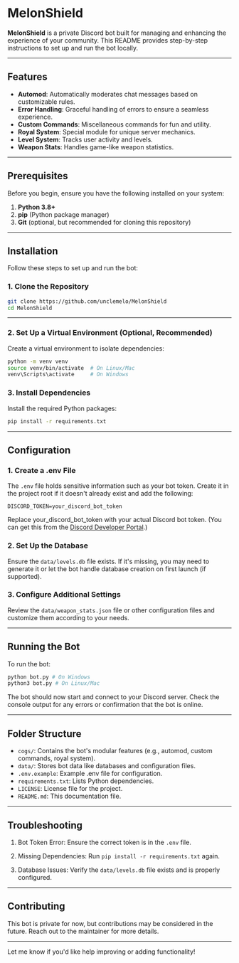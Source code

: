 # MelonShield

**MelonShield** is a private Discord bot built for managing and enhancing the experience of your community. This README provides step-by-step instructions to set up and run the bot locally.

---

## Features

- **Automod**: Automatically moderates chat messages based on customizable rules.
- **Error Handling**: Graceful handling of errors to ensure a seamless experience.
- **Custom Commands**: Miscellaneous commands for fun and utility.
- **Royal System**: Special module for unique server mechanics.
- **Level System**: Tracks user activity and levels.
- **Weapon Stats**: Handles game-like weapon statistics.

---

## Prerequisites

Before you begin, ensure you have the following installed on your system:

1. **Python 3.8+**
2. **pip** (Python package manager)
3. **Git** (optional, but recommended for cloning this repository)

---

## Installation

Follow these steps to set up and run the bot:

### 1. Clone the Repository

```bash
git clone https://github.com/unclemelo/MelonShield
cd MelonShield
```

---

### 2. Set Up a Virtual Environment (Optional, Recommended)

Create a virtual environment to isolate dependencies:

```bash
python -m venv venv
source venv/bin/activate  # On Linux/Mac
venv\Scripts\activate     # On Windows
```

### 3. Install Dependencies

Install the required Python packages:

```bash
pip install -r requirements.txt
```

---

## Configuration

### 1. Create a .env File

The `.env` file holds sensitive information such as your bot token. Create it in the project root if it doesn't already exist and add the following:

```env
DISCORD_TOKEN=your_discord_bot_token
```

Replace your_discord_bot_token with your actual Discord bot token. (You can get this from the [Discord Developer Portal](https://discord.com/developers/docs/intro).)

### 2. Set Up the Database

Ensure the `data/levels.db` file exists. If it's missing, you may need to generate it or let the bot handle database creation on first launch (if supported).

### 3. Configure Additional Settings

Review the `data/weapon_stats.json` file or other configuration files and customize them according to your needs.

---

## Running the Bot

To run the bot:

```bash
python bot.py # On Windows
python3 bot.py # On Linux/Mac
```

The bot should now start and connect to your Discord server. Check the console output for any errors or confirmation that the bot is online.

---

## Folder Structure

- `cogs/`: Contains the bot's modular features (e.g., automod, custom commands, royal system).
- `data/`: Stores bot data like databases and configuration files.
- `.env.example`: Example .env file for configuration.
- `requirements.txt`: Lists Python dependencies.
- `LICENSE`: License file for the project.
- `README.md`: This documentation file.

---

## Troubleshooting

1. Bot Token Error: Ensure the correct token is in the `.env` file.

2. Missing Dependencies: Run `pip install -r requirements.txt` again.

3. Database Issues: Verify the `data/levels.db` file exists and is properly configured.

---

## Contributing

This bot is private for now, but contributions may be considered in the future. Reach out to the maintainer for more details.

---

Let me know if you'd like help improving or adding functionality!

